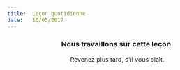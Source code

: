 ```yaml
---
title:  Leçon quotidienne
date:   10/05/2017
---
```


### <center>Nous travaillons sur cette leçon.</center>
<center>Revenez plus tard, s'il vous plaît.</center>